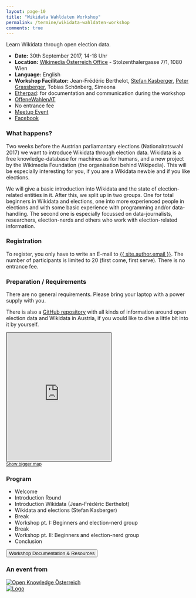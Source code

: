 ```yaml
---
layout: page-10
title: "Wikidata Wahldaten Workshop"
permalink: /termine/wikidata-wahldaten-workshop
comments: true
---
```


<div class="row col-xs-12 col-md-8">
<p>Learn Wikidata through open election data.</p>

<ul>
<li><strong>Date:</strong> 30th September 2017, 14-18 Uhr</li>
<li><strong>Location:</strong> <a href="https://wikimedia.at/" title="Wikimedia Österreich">Wikimedia Österreich Office</a> - Stolzenthalergasse 7/1, 1080 Wien</li>
<li><strong>Language:</strong> English</li>
<li><strong>Workshop Facilitator:</strong> Jean-Frédéric Berthelot, <a href="http://stefankasberger.eu" title="Website">Stefan Kasberger</a>, <a href="http://petergrassberger.com/" title="Peter Grassberger">Peter Grassberger</a>, Tobias Schönberg, Simeona</li>
<li><a href="http://pad.okfn.org/p/OffeneWahlenAT-Wikidata" title="Etherpad">Etherpad</a>: for documentation and communication during the workshop</li>
<li><a href="https://twitter.com/search?f=tweets&q=%23OffeneWahlenAT&src=typd" title="OffeneWahlenAT"><i class="fa fa-hashtag" aria-hidden="true"></i>OffeneWahlenAT</a></li>
<li>No entrance fee</li>
<li><a href="https://www.meetup.com/de-DE/Open-Knowledge-Oesterreich/events/243093552" title="Meetup">Meetup Event</a></li>
<li><a href="https://www.facebook.com/events/363951670684786/" title="Facebook">Facebook</a></li>
</ul>

<h3>What happens?</h3>
<p>Two weeks before the Austrian parliamantary elections (Nationalratswahl 2017) we want to introduce Wikidata through election data. Wikidata is a free knowledge-database for machines as for humans, and a new project by the Wikimedia Foundation (the organisation behind Wikipedia). This will be especially interesting for you, if you are a Wikidata newbie and if you like elections.</p>

<p>We will give a basic introduction into Wikidata and the state of election-related entities in it. After this, we split up in two groups. One for total beginners in Wikidata and elections, one into more experienced people in elections and with some basic experience with programming and/or data-handling. The second one is especially focussed on data-journalists, researchers, election-nerds and others who work with election-related information.</p>

<h3>Registration</h3>
To register, you only have to write an E-mail to <a href="mailto:{{ site.author.email }}?subject=Wikidata Wahldaten Workshop registration: "><i class="fa fa-envelope" aria-hidden="true"></i> {{ site.author.email }}</a>. The number of participants is limited to 20 (first come, first serve). There is no entrance fee.

<h3>Preparation / Requirements</h3>
There are no general requirements. Please bring your laptop with a power supply with you.

There is also a <a href="https://github.com/Forum-Informationsfreiheit/offenewahlen_wikidata" title="Wikidata Repo">GitHub repository</a> with all kinds of information around open election data and Wikidata in Austria, if you would like to dive a little bit into it by yourself.

</div>

<div class="col-xs-12 col-sm-4">
<iframe width="285" height="350" frameborder="0" scrolling="no" marginheight="0" marginwidth="0" src="http://www.openstreetmap.org/export/embed.html?bbox=16.327593326568607%2C48.201508950417534%2C16.355917453765873%2C48.21606612802778&amp;layer=mapnik&amp;marker=48.20878805645797%2C16.341755390167236" style="border: 1px solid black"></iframe><br/><small><a href="http://www.openstreetmap.org/?mlat=48.2088&amp;mlon=16.3418#map=16/48.2088/16.3418">Show bigger map</a></small>

<h3>Program</h3>
<ul>
	<li>Welcome</li>
	<li>Introduction Round</li>
	<li>Introduction Wikidata (Jean-Frédéric Berthelot)</li>
	<li>Wikidata and elections (Stefan Kasberger)</li>
	<li>Break</li>
	<li>Workshop pt. I: Beginners and election-nerd group</li>
	<li>Break</li>
	<li>Workshop pt. II: Beginners and election-nerd group</li>
	<li>Conclusion</li>
</ul>
</div>

<a href="https://github.com/Forum-Informationsfreiheit/offenewahlen_wikidata/tree/master/events/wikidata-wahldaten-workshop" title="Workshop Documentation & Resources"><button class="button-primary">Workshop Documentation & Resources</button></a>

<div class="partner row col-xs-12">
<h3>An event from</h3>
<div class="col-xs-12 col-sm-6"><a class="logo ok-at" href="http://okfn.at" title="Open Knowledge Österreich"><img class="logo" src="{{ site.staticurl }}logos/logo-ok-at.svg" alt="Open Knowledge Österreich" /></a></div><div class="col-xs-12 col-sm-6"><a class="logo wm-at" title="Wikimedia Österreich" href="https://wikimedia.at/"><img src="{{ site.staticurl }}logos/wm-at_flach.svg" alt="Logo" /></a></div>

</div>
